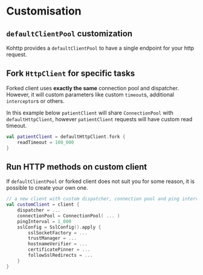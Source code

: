 # Customisation

## `defaultClientPool` customization

Kohttp provides a `defaultClientPool` to have a single endpoint for your http request.

## Fork `HttpClient` for specific tasks

Forked client uses **exactly the same** connection pool and dispatcher. However, it will custom parameters like custom `timeout`s, additional `interceptor`s or others.

In this example below `patientClient` will share `ConnectionPool` with `defaultHttpClient`, however `patientClient` requests will have custom read timeout.

```kotlin
val patientClient = defaultHttpClient.fork {   
    readTimeout = 100_000 
}
```

## Run HTTP methods on custom client

If `defaultClientPool` or forked client does not suit you for some reason, it is possible to create your own one.

```kotlin
// a new client with custom dispatcher, connection pool and ping interval
val customClient = client {
    dispatcher = ...
    connectionPool = ConnectionPool( ... )
    pingInterval = 1_000
    sslConfig = SslConfig().apply {
        sslSocketFactory = ...
        trustManager = ...
        hostnameVerifier = ...
        certificatePinner = ...
        followSslRedirects = ...
    }
}
```

